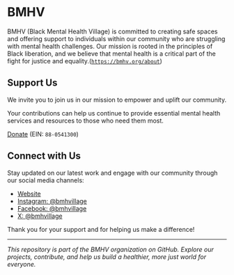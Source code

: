 # BMHV

BMHV (Black Mental Health Village) is committed to creating safe spaces and offering support to individuals within our community who are struggling with mental health challenges. Our mission is rooted in the principles of Black liberation, and we believe that mental health is a critical part of the fight for justice and equality.([`https://bmhv.org/about`](https://bmhv.org/about))

## Support Us

We invite you to join us in our mission to empower and uplift our community.

Your contributions can help us continue to provide essential mental health services and resources to those who need them most. 

[Donate](https://bmhv.org/donate) (EIN: `88-0541300`)

## Connect with Us

Stay updated on our latest work and engage with our community through our social media channels:

- [Website](https://bmhv.org)
- [Instagram: @bmhvillage](https://bmhv.org/ig)
- [Facebook: @bmhvillage](https://bmhv.org/facebook)
- [X: @bmhvillage](https://bmhv.org/x)

Thank you for your support and for helping us make a difference!

---

_This repository is part of the BMHV organization on GitHub. Explore our projects, contribute, and help us build a healthier, more just world for everyone._
